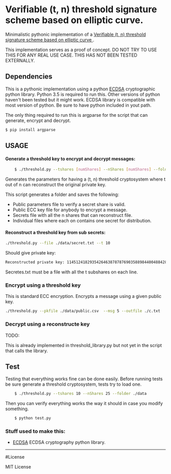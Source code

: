 # Verifiable (t, n) threshold signature scheme based on elliptic curve.


Minimalistic pythonic implementation of a [Verifiable (t, n) threshold signature scheme based on elliptic curve
](https://link.springer.com/article/10.1007/BF02828641).

This implementation serves as a proof of concept. DO NOT TRY TO USE THIS FOR ANY REAL USE CASE. THIS HAS NOT BEEN TESTED EXTERNALLY.


## Dependencies
This is a pythonic implementation using a python [ECDSA](https://github.com/warner/python-ecdsa) cryptographic python library. Python 3.5 is required to run this. Other versions of python haven't been tested but it might work. ECDSA library is compatible with most version of python. Be sure to have python included in yout path. 

The only thing required to run this is argparse for the script that can generate, encrypt and decrypt.

```bash
$ pip install argparse
```


## USAGE

#### Generate a threshold key to encrypt and decrypt messages:

```bash
    $ ./threshold.py --tshares [numShares] --nShares [numShares] --folder ./data
```
Generates the parameters for having a (t, n) threshold cryptosystem where t out of n can reconstruct the original private key.

This script generates a folder and saves the following:
- Public parameters file to verify a secret share is valid.
- Public ECC key file for anybody to encrypt a message.
- Secrets file with all the n shares that can reconstruct file.
- Individual files where each on contains one secret for distribution.

#### Reconstruct a threshold key from sub secrets:
```bash
./threshold.py --file ./data/secret.txt --t 10
```
Should give private key:
```bash
Reconstructed private key: 114512418293542646387878769035889844004884287243204154488848244878157937612245
```
Secretes.txt must be a file with all the t subshares on each line.

### Encrypt using a threshold key
This is standard ECC encryption. Encrypts a message using a given public key.

```bash
./threshold.py --pkfile ./data/public.csv  --msg 5 --outfile ./c.txt
```


### Decrypt using a reconstructe key

TODO:

This is already implemented in threshold_library.py but not yet in the script that calls the library.

## Test

Testing that everything works fine can be done easily. Before running tests be sure generate a threshold cryptosystem, tests try to load one.

```bash
    $ ./threshold.py --tshares 10 --nShares 25 --folder ./data
```

Then you can verify everything works the way it should in case you modify something.

```bash
    $ python test.py
```



### Stuff used to make this:

 * [ECDSA](https://github.com/warner/python-ecdsa) ECDSA cryptography python library. 


------

#License

MIT License